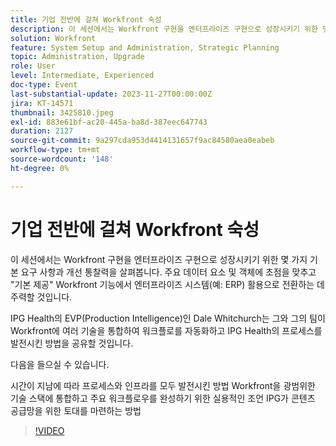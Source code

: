 ```yaml
---
title: 기업 전반에 걸쳐 Workfront 숙성
description: 이 세션에서는 Workfront 구현을 엔터프라이즈 구현으로 성장시키기 위한 몇 가지 기본 요구 사항과 개선 통찰력을 살펴봅니다.
solution: Workfront
feature: System Setup and Administration, Strategic Planning
topic: Administration, Upgrade
role: User
level: Intermediate, Experienced
doc-type: Event
last-substantial-update: 2023-11-27T00:00:00Z
jira: KT-14571
thumbnail: 3425810.jpeg
exl-id: 883e61bf-ac20-445a-ba8d-387eec647743
duration: 2127
source-git-commit: 9a297cda953d4414131657f9ac84580aea0eabeb
workflow-type: tm+mt
source-wordcount: '148'
ht-degree: 0%

---
```


# 기업 전반에 걸쳐 Workfront 숙성

이 세션에서는 Workfront 구현을 엔터프라이즈 구현으로 성장시키기 위한 몇 가지 기본 요구 사항과 개선 통찰력을 살펴봅니다. 주요 데이터 요소 및 객체에 초점을 맞추고 &quot;기본 제공&quot; Workfront 기능에서 엔터프라이즈 시스템(예: ERP) 활용으로 전환하는 데 주력할 것입니다.

IPG Health의 EVP(Production Intelligence)인 Dale Whitchurch는 그와 그의 팀이 Workfront에 여러 기술을 통합하여 워크플로를 자동화하고 IPG Health의 프로세스를 발전시킨 방법을 공유할 것입니다.

다음을 들으실 수 있습니다.

시간이 지남에 따라 프로세스와 인프라를 모두 발전시킨 방법
Workfront을 광범위한 기술 스택에 통합하고 주요 워크플로우를 완성하기 위한 실용적인 조언
IPG가 콘텐츠 공급망을 위한 토대를 마련하는 방법

>[!VIDEO](https://video.tv.adobe.com/v/3425810/?learn=on)
